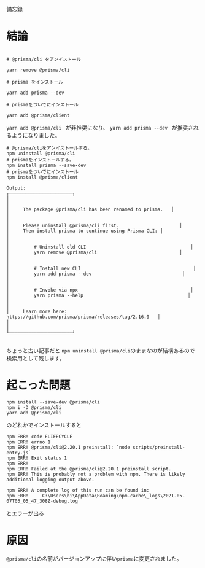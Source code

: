 <!--
title:   `npm install --save-dev @prisma/cli` でエラー
tags:    prisma
id:      1f091dc725ce4dfabafe
private: false
-->
備忘録

# 結論

```yarn版

# @prisma/cli をアンイストール

yarn remove @prisma/cli

# prisma をインストール

yarn add prisma --dev

# prismaをついでにインストール

yarn add @prisma/client
```

`yarn add @prisma/cli ` が非推奨になり、
`yarn add prisma --dev ` が推奨されるようになりました。

```npm版
# @prisma/cliをアンイストールする。
npm uninstall @prisma/cli
# prismaをインストールする。
npm install prisma --save-dev
# prismaをついでにインストール
npm install @prisma/client

```



```
Output:
┌───────────────────────┐
│                                                                       │
│     The package @prisma/cli has been renamed to prisma.   │
│                                                                        │
│     Please uninstall @prisma/cli first.                      │
│     Then install prisma to continue using Prisma CLI: │
│                                                                       │
│         # Uninstall old CLI                                      │
│         yarn remove @prisma/cli                              │
│                                                                        │
│         # Install new CLI                                         │
│         yarn add prisma --dev                                 │
│                                                                        │
│         # Invoke via npx                                         │
│         yarn prisma --help                                      │
│                                                                        │
│     Learn more here: https://github.com/prisma/prisma/releases/tag/2.16.0   │
│                                                                         │
└───────────────────────┘


```

ちょっと古い記事だと
`npm uninstall @prisma/cli`のままなのが結構あるので検索用として残します。



# 起こった問題

```
npm install --save-dev @prisma/cli
npm i -D @prisma/cli
yarn add @prisma/cli
```

のどれかでインストールすると


```***err.log
npm ERR! code ELIFECYCLE
npm ERR! errno 1
npm ERR! @prisma/cli@2.20.1 preinstall: `node scripts/preinstall-entry.js`
npm ERR! Exit status 1
npm ERR!
npm ERR! Failed at the @prisma/cli@2.20.1 preinstall script.
npm ERR! This is probably not a problem with npm. There is likely additional logging output above.

npm ERR! A complete log of this run can be found in:
npm ERR!     C:\Users\hi\AppData\Roaming\npm-cache\_logs\2021-05-07T03_05_47_308Z-debug.log
```

とエラーが出る

# 原因
`@prisma/cli`の名前がバージョンアップに伴い`prisma`に変更されました。